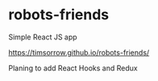 # robots-friends
Simple React JS app

https://timsorrow.github.io/robots-friends/

Planing to add React Hooks and Redux
